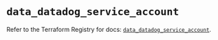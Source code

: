 # `data_datadog_service_account`

Refer to the Terraform Registry for docs: [`data_datadog_service_account`](https://registry.terraform.io/providers/datadog/datadog/3.40.0/docs/data-sources/service_account).
